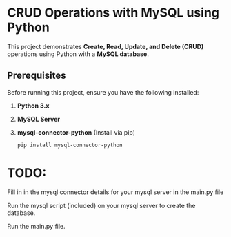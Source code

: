 # CRUD Operations with MySQL using Python

This project demonstrates **Create, Read, Update, and Delete (CRUD)** operations using Python with a **MySQL database**.

## Prerequisites

Before running this project, ensure you have the following installed:

1. **Python 3.x**
   
2. **MySQL Server**  

3. **mysql-connector-python** (Install via pip)  
   ```bash
   pip install mysql-connector-python
   ```

# TODO:

Fill in in the mysql connector details for your mysql server in the main.py file 

Run the mysql script (included) on your mysql server to create the database.

Run the main.py file.

